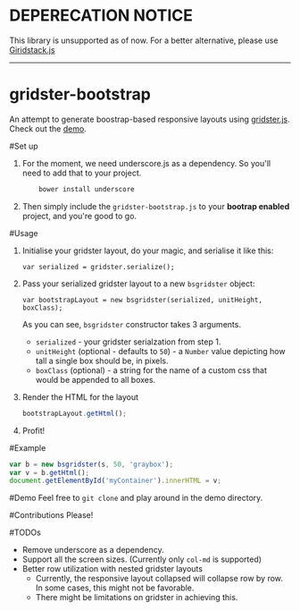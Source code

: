 # DEPERECATION NOTICE

This library is unsupported as of now. For a better alternative, please use [Giridstack.js](http://troolee.github.io/gridstack.js/)


---

gridster-bootstrap
==================
An attempt to generate boostrap-based responsive layouts using [gridster.js](https://github.com/ducksboard/gridster.js). Check out the [demo](https://rawgithub.com/ncthis/gridster-bootstrap/master/demo/index.html).

#Set up
1. For the moment, we need underscore.js as a dependency. So you'll need to add that to your project.
    ```sh
    	bower install underscore
    ```

2. Then simply include the `gridster-bootstrap.js` to your **bootrap enabled** project, and you're good to go.

#Usage
1. Initialise your gridster layout, do your magic, and serialise it like this:
    ```
    var serialized = gridster.serialize();
    ```

2. Pass your serialized gridster layout to a new `bsgridster` object:
    ```
    var bootstrapLayout = new bsgridster(serialized, unitHeight, boxClass);
    ```
	As you can see, `bsgridster` constructor takes 3 arguments.
	* `serialized` - your gridster serialzation from step 1.
	* `unitHeight` (optional - defaults to `50`) - a `Number` value depicting how tall a single box should be, in pixels.
	* `boxClass` (optional) - a string for the name of a custom css that would be appended to all boxes.
3. Render the HTML for the layout

	```js
	bootstrapLayout.getHtml();
	```
	
4. Profit!

#Example
```js
var b = new bsgridster(s, 50, 'graybox');
var v = b.getHtml();
document.getElementById('myContainer').innerHTML = v;
```

#Demo
Feel free to `git clone` and play around in the demo directory.

#Contributions
Please!

#TODOs
* Remove underscore as a dependency.
* Support all the screen sizes. (Currently only `col-md` is supported)
* Better row utilization with nested gridster layouts
	* Currently, the responsive layout collapsed will collapse row by row. In some cases, this might not be favorable.
	* There might be limitations on gridster in achieving this.
